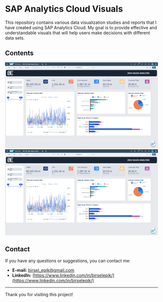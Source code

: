 # SAP Analytics Cloud Visuals

This repository contains various data visualization studies and reports that I have created using SAP Analytics Cloud. My goal is to provide effective and understandable visuals that will help users make decisions with different data sets.

## Contents

![SAP Visual-](https://raw.githubusercontent.com/birsel-epik/sap-analytics-visualizations/main/SA_BE_Sales_Report-1.png)
![SAP Visual-2](https://raw.githubusercontent.com/birsel-epik/sap-analytics-visualizations/main/SA_BE_Sales_Report-1.png)

## Contact

If you have any questions or suggestions, you can contact me:

- **E-mail:** [birsel_epik@gmail.com](mailto:birsel_epik@gmail.com)
- **LinkedIn:** [https://www.linkedin.com/in/birselepik/](https://www.linkedin.com/in/birselepik/)

---

Thank you for visiting this project!
